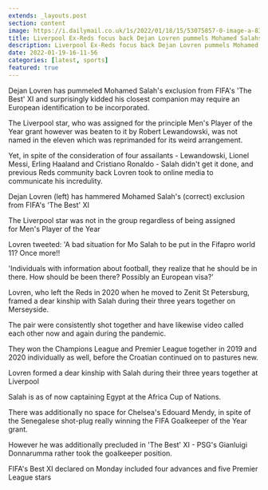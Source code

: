 ```yaml
---
extends: _layouts.post
section: content
image: https://i.dailymail.co.uk/1s/2022/01/18/15/53075857-0-image-a-83_1642521038433.jpg 
title: Liverpool Ex-Reds focus back Dejan Lovren pummels Mohamed Salahs exclusion from FIFAs The Best XI 
description: Liverpool Ex-Reds focus back Dejan Lovren pummels Mohamed Salahs exclusion from FIFAs The Best XI 
date: 2022-01-19-16-11-56 
categories: [latest, sports] 
featured: true 
--- 
```

Dejan Lovren has pummeled Mohamed Salah's exclusion from FIFA's 'The Best' XI and surprisingly kidded his closest companion may require an European identification to be incorporated.

The Liverpool star, who was assigned for the principle Men's Player of the Year grant however was beaten to it by Robert Lewandowski, was not named in the eleven which was reprimanded for its weird arrangement.

Yet, in spite of the consideration of four assailants - Lewandowski, Lionel Messi, Erling Haaland and Cristiano Ronaldo - Salah didn't get it done, and previous Reds community back Lovren took to online media to communicate his incredulity.

Dejan Lovren (left) has hammered Mohamed Salah's (correct) exclusion from FIFA's 'The Best' XI

The Liverpool star was not in the group regardless of being assigned for Men's Player of the Year

Lovren tweeted: 'A bad situation for Mo Salah to be put in the Fifapro world 11? Once more!!

'Individuals with information about football, they realize that he should be in there. How should be been there? Possibly an European visa?'

Lovren, who left the Reds in 2020 when he moved to Zenit St Petersburg, framed a dear kinship with Salah during their three years together on Merseyside.

The pair were consistently shot together and have likewise video called each other now and again during the pandemic.

They won the Champions League and Premier League together in 2019 and 2020 individually as well, before the Croatian continued on to pastures new.

Lovren formed a dear kinship with Salah during their three years together at Liverpool

Salah is as of now captaining Egypt at the Africa Cup of Nations.

There was additionally no space for Chelsea's Edouard Mendy, in spite of the Senegalese shot-plug really winning the FIFA Goalkeeper of the Year grant.

However he was additionally precluded in 'The Best' XI - PSG's Gianluigi Donnarumma rather took the goalkeeper position.

FIFA's Best XI declared on Monday included four advances and five Premier League stars